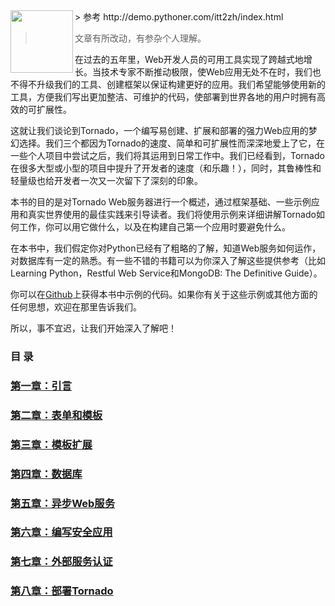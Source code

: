 <img src="./picture/tornado.png" width="100" align=left />
> 参考 http://demo.pythoner.com/itt2zh/index.html

> 文章有所改动，有参杂个人理解。

在过去的五年里，Web开发人员的可用工具实现了跨越式地增长。当技术专家不断推动极限，使Web应用无处不在时，我们也不得不升级我们的工具、创建框架以保证构建更好的应用。我们希望能够使用新的工具，方便我们写出更加整洁、可维护的代码，使部署到世界各地的用户时拥有高效的可扩展性。

这就让我们谈论到Tornado，一个编写易创建、扩展和部署的强力Web应用的梦幻选择。我们三个都因为Tornado的速度、简单和可扩展性而深深地爱上了它，在一些个人项目中尝试之后，我们将其运用到日常工作中。我们已经看到，Tornado在很多大型或小型的项目中提升了开发者的速度（和乐趣！），同时，其鲁棒性和轻量级也给开发者一次又一次留下了深刻的印象。

本书的目的是对Tornado Web服务器进行一个概述，通过框架基础、一些示例应用和真实世界使用的最佳实践来引导读者。我们将使用示例来详细讲解Tornado如何工作，你可以用它做什么，以及在构建自己第一个应用时要避免什么。

在本书中，我们假定你对Python已经有了粗略的了解，知道Web服务如何运作，对数据库有一定的熟悉。有一些不错的书籍可以为你深入了解这些提供参考（比如Learning Python，Restful Web Service和MongoDB: The Definitive Guide）。

你可以在[Github](https://github.com/Introduction-to-Tornado)上获得本书中示例的代码。如果你有关于这些示例或其他方面的任何思想，欢迎在那里告诉我们。

所以，事不宜迟，让我们开始深入了解吧！

### 目 录
### [第一章：引言](https://github.com/tangjiaxing669/Tornado/blob/master/%E5%BC%95%E8%A8%80.md)
### [第二章：表单和模板](https://github.com/tangjiaxing669/Tornado/blob/master/%E8%A1%A8%E5%8D%95%E5%92%8C%E6%A8%A1%E6%9D%BF.md)
### [第三章：模板扩展](https://github.com/tangjiaxing669/Tornado/blob/master/%E6%A8%A1%E6%9D%BF%E6%89%A9%E5%B1%95.md)
### [第四章：数据库](https://github.com/tangjiaxing669/Tornado/blob/master/%E6%95%B0%E6%8D%AE%E5%BA%93.md)
### [第五章：异步Web服务](https://github.com/tangjiaxing669/Tornado/blob/master/%E5%BC%82%E6%AD%A5Web%E6%9C%8D%E5%8A%A1.md)
### [第六章：编写安全应用](https://github.com/tangjiaxing669/Tornado/blob/master/%E7%BC%96%E5%86%99%E5%AE%89%E5%85%A8%E5%BA%94%E7%94%A8.md)
### [第七章：外部服务认证](https://github.com/tangjiaxing669/Tornado/blob/master/%E5%A4%96%E9%83%A8%E6%9C%8D%E5%8A%A1%E8%AE%A4%E8%AF%81.md)
### [第八章：部署Tornado](https://github.com/tangjiaxing669/Tornado/blob/master/%E9%83%A8%E7%BD%B2Tornado.md)

